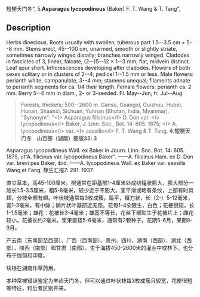 短梗天门冬",
5.**Asparagus lycopodineus** (Baker) F. T. Wang & T. Tang",

## Description
Herbs dioecious. Roots usually with swollen, tuberous part 1.5--3.5 cm × 5--8 mm. Stems erect, 45--100 cm, unarmed, smooth or slightly striate, sometimes narrowly winged distally; branches narrowly winged. Cladodes in fascicles of 3, linear, falcate, (2--)5--12 × 1--3 mm, flat, midvein distinct. Leaf spur short. Inflorescences developing after cladodes. Flowers of both sexes solitary or in clusters of 2--4; pedicel 1--1.5 mm or less. Male flowers: perianth white, campanulate, 3--4 mm; stamens unequal; filaments adnate to perianth segments for ca. 1/4 their length. Female flowers: perianth ca. 2 mm. Berry 5--6 mm in diam., 2- or 3-seeded. Fl. May--Jun, fr. Jul--Aug.

> Forests, thickets; 500--2600 m. Gansu, Guangxi, Guizhou, Hubei, Hunan, Shaanxi, Sichuan, Yunnan [Bhutan, India, Myanmar].
  "Synonym": "&lt;I&gt; Asparagus filicinus&lt;/I&gt; D. Don var. &lt;I&gt; lycopodineus&lt;/I&gt; Baker, J. Linn. Soc., Bot. 14: 605. 1875; &lt;I&gt; A. lycopodineus&lt;/I&gt; var. &lt;I&gt; sessilis&lt;/I&gt; F. T. Wang &amp; T. Tang.
**4.短梗天门冬　山百部（湖南）图版33: 3**

Asparagus lycopodineus Wall. ex Baker in Journ. Linn. Soc. Bot. 14: 605. 1875, ut“A. filicinus var. lycopodineus Baker”. ——A. filicinus Ham. ex D. Don var. brevi pes Baker, ibid. ——A. lycopodineus Wall. ex Baker var. sessilis Wang et Fang, 静生汇报7: 291. 1937.

直立草本，高45-100厘米。根通常在距基部1-4厘米处成纺锤状膨大，膨大部分一般长1.5-3.5厘米，粗5-8毫米，较少近于不膨大。茎平滑或略有条纹，上部有时具翅，分枝全部有翅。叶状枝通常每3枚成簇，扁平，镰刀状，长（2-）5-12毫米，宽1-3毫米，有中脉；鳞片状叶基部近无距。花每1-4朵腋生，白色；花梗很短，长1-1.5毫米；雄花：花被长3-4毫米；雄蕊不等长，花丝下部贴生于花被片上；雌花较小，花被长约2毫米。浆果直径5-6毫米，通常有2颗种子。花期5-6月，果期8-9月。

产云南（东南部至西部）、广西（西南部）、贵州、四川、湖南（西部）、湖北（西部）、陕西（南部）和甘肃（南部）。生于海拔450-2600米的灌丛中或林下。也分布于缅甸和印度。

块根在湖南作草药用。

本种常被错误鉴定为羊齿天门冬，但可以通过叶状枝每3枚成簇且较宽，花梗很短等特征，和后者区别开来。
